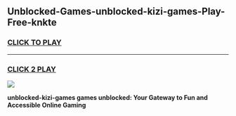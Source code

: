 
## Unblocked-Games-unblocked-kizi-games-Play-Free-knkte
<h3>
<a href="https://premium76.site?title=unblocked-kizi-games&ref=22A">CLICK TO PLAY</a></h3>
<hr>

<h3>
<a href="https://premium76.site?title=unblocked-kizi-games&ref=22A">CLICK 2 PLAY</a>
  
</h3>

<a href="https://premium76.site?title=unblocked-kizi-games&ref=22A"><img src="https://clearcache.store/games.png"></a>


**unblocked-kizi-games games unblocked: Your Gateway to Fun and Accessible Online Gaming**
